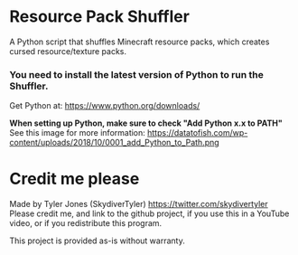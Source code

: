 # Resource Pack Shuffler
 A Python script that shuffles Minecraft resource packs, which creates cursed resource/texture packs.

### You need to install the latest version of Python to run the Shuffler.
Get Python at:
https://www.python.org/downloads/

**When setting up Python, make sure to check "Add Python x.x to PATH"**
See this image for more information:
https://datatofish.com/wp-content/uploads/2018/10/0001_add_Python_to_Path.png

# Credit me please
Made by Tyler Jones (SkydiverTyler)
https://twitter.com/skydivertyler
Please credit me, and link to the github project, if you use this in a YouTube video, or if you redistribute this program.

This project is provided as-is without warranty.
